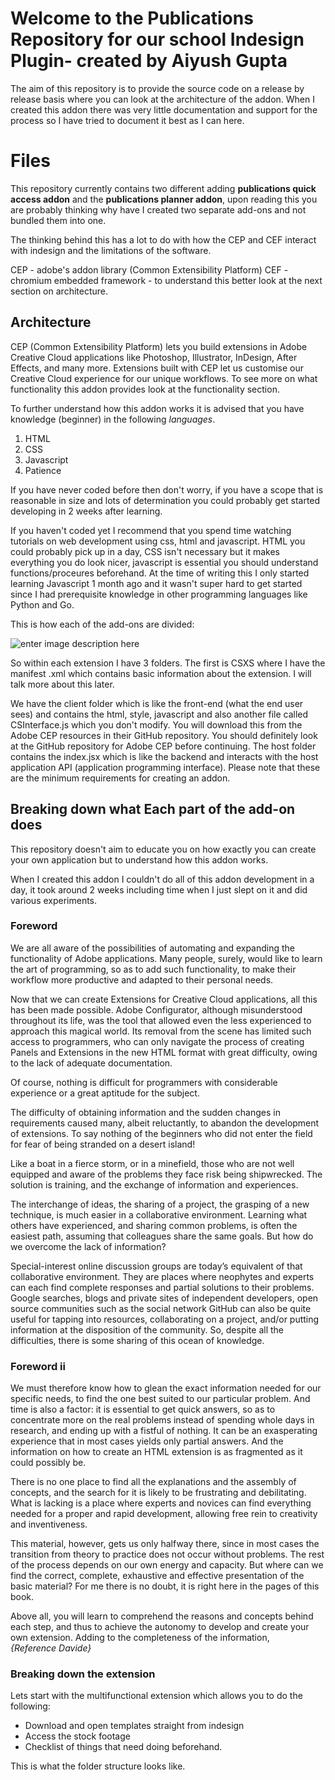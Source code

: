 # Welcome to the Publications Repository for our school Indesign Plugin- created by Aiyush Gupta

The aim of this repository is to provide the source code on a release by release basis where you can look at the architecture of the addon. When I created this addon there was very little documentation and support for the process so I have tried to document it best as I can here. 


# Files

This repository currently contains two different adding **publications quick access addon** and the **publications planner addon**, upon reading this you are probably thinking why have I created two separate add-ons and not bundled them into one. 

The thinking behind this has a lot to do with how the CEP and CEF interact with indesign and the limitations of the software.

CEP - adobe's addon library  (Common Extensibility Platform)
CEF - chromium embedded framework - to understand this better look at the next section on architecture.

## Architecture

CEP (Common Extensibility Platform) lets you build extensions in Adobe Creative Cloud applications like Photoshop, Illustrator, InDesign, After Effects, and many more. Extensions built with CEP let us customise our Creative Cloud experience for our unique workflows. To see more on what functionality this addon provides look at the functionality section.


To further understand how this addon works it is advised that you have knowledge (beginner) in the following *languages*.

 1. HTML
 2. CSS
 3. Javascript
 4. Patience

If you have never coded before then don't worry, if you have a scope that is reasonable in size and lots of determination you could probably get started developing in 2 weeks after learning.

If you haven't coded yet I recommend that you spend time watching tutorials on web development using css, html and javascript. HTML you could probably pick up in a day, CSS isn't necessary but it makes everything you do look nicer, javascript is essential you should understand functions/proceures beforehand. At the time of writing this I only started learning Javascript 1 month ago and it wasn't super hard to get started since I had prerequisite knowledge in other programming languages like Python and Go. 

This is how each of the add-ons are divided:

![enter image description here](https://github.com/Adobe-CEP/Getting-Started-guides/blob/master/.meta/readme-assets/extension-structure.png?raw=true)

So within each extension I have 3 folders. The first is CSXS where I have the manifest .xml which contains basic information about the extension. I will talk more about this later.

We have the client folder which is like the front-end (what the end user sees) and contains the html, style, javascript and also another file called CSInterface.js which you don't modify. You will download this from the Adobe CEP resources in their GitHub repository. You should definitely look at the GitHub repository for Adobe CEP before continuing. The host folder contains the index.jsx which is like the backend and interacts with the host application API (application programming interface). Please note that these are the minimum requirements for creating an addon.
 
## Breaking down what Each part of the add-on does

This repository doesn't aim to educate you on how exactly you can create your own application but to understand how this addon works. 

When I created this addon I couldn't do all of this addon development in a day, it took around 2 weeks including time when I just slept on it and did various experiments. 

### Foreword

We are all aware of the possibilities of automating and expanding the functionality of Adobe applications. Many people, surely, would like to learn the art of programming, so as to add such functionality, to make their workflow more productive and adapted to their personal needs.

Now that we can create Extensions for Creative Cloud applications, all this has been made possible. Adobe Configurator, although misunderstood throughout its life, was the tool that allowed even the less experienced to approach this magical world. Its removal from the scene has limited such access to programmers, who can only navigate the process of creating Panels and Extensions in the new HTML format with great difficulty, owing to the lack of adequate documentation.

Of course, nothing is difficult for programmers with considerable experience or a great aptitude for the subject. 

The difficulty of obtaining information and the sudden changes in requirements caused many, albeit reluctantly, to abandon the development of extensions. To say nothing of the beginners who did not enter the field for fear of being stranded on a desert island!

Like a boat in a fierce storm, or in a minefield, those who are not well equipped and aware of the problems they face risk being shipwrecked. The solution is training, and the exchange of information and experiences.

The interchange of ideas, the sharing of a project, the grasping of a new technique, is much easier in a collaborative environment. Learning what others have experienced, and sharing common problems, is often the easiest path, assuming that colleagues share the same goals. But how do we overcome the lack of information?

Special-interest online discussion groups are today’s equivalent of that collaborative environment. They are places where neophytes and experts can each find complete responses and partial solutions to their problems. Google searches, blogs and private sites of independent developers, open source communities such as the social network GitHub can also be quite useful for tapping into resources, collaborating on a project, and/or putting information at the disposition of the community. So, despite all the difficulties, there is some sharing of this ocean of knowledge.

### Foreword ii

We must therefore know how to glean the exact information needed for our specific needs, to find the one best suited to our particular problem. And time is also a factor: it is essential to get quick answers, so as to concentrate more on the real problems instead of spending whole days in research, and ending up with a fistful of nothing. It can be an exasperating experience that in most cases yields only partial answers. And the information on how to create an HTML extension is as fragmented as it could possibly be.

There is no one place to find all the explanations and the assembly of concepts, and the search for it is likely to be frustrating and debilitating. What is lacking is a place where experts and novices can find everything needed for a proper and rapid development, allowing free rein to creativity and inventiveness.

This material, however, gets us only halfway there, since in most cases the transition from theory to practice does not occur without problems. The rest of the process depends on our own energy and capacity. But where can we find the correct, complete, exhaustive and effective presentation of the basic material? For me there is no doubt, it is right here in the pages of this book.

Above all, you will learn to comprehend the reasons and concepts behind each step, and thus to achieve the autonomy to develop and create your own extension. Adding to the completeness of the information,  
*{Reference Davide}*

### Breaking down the extension

Lets start with the multifunctional extension which allows you to do the following:

 - Download and open templates straight from indesign 
 - Access the stock footage
 - Checklist of things that need doing beforehand.


This is what the folder structure looks like.
